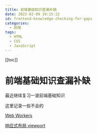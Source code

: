```yaml
---
title: 前端基础知识查漏补缺
date: 2022-02-09 19:15:22
id: frontend-knowledge-checking-for-gaps
categories:
  - 前端
tags:
  - HTML
  - CSS
  - JavaScript
---
```


[[toc]]

# 前端基础知识查漏补缺

最近继续复习一波前端基础知识

这里记录一些不会的

[Web Workers](https://developer.mozilla.org/zh-CN/docs/Web/API/Web_Workers_API/Using_web_workers)

[响应式布局 viewport](https://github.com/forthealllight/blog/issues/13)

